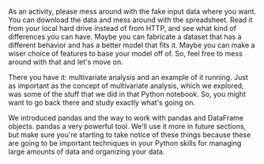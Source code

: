 As an activity, please mess around with the fake input data where you want. You can download the data and mess around with the spreadsheet. Read it from your local hard drive instead of from HTTP, and see what kind of differences you can have. Maybe you can fabricate a dataset that has a different behavior and has a better model that fits it. Maybe you can make a wiser choice of features to base your model off of. So, feel free to mess around with that and let's move on.

There you have it: multivariate analysis and an example of it running. Just as important as the concept of multivariate analysis, which we explored, was some of the stuff that we did in that Python notebook. So, you might want to go back there and study exactly what's going on.

We introduced pandas and the way to work with pandas and DataFrame objects. pandas a very powerful tool. We'll use it more in future sections, but make sure you're starting to take notice of these things because these are going to be important techniques in your Python skills for managing large amounts of data and organizing your data.

